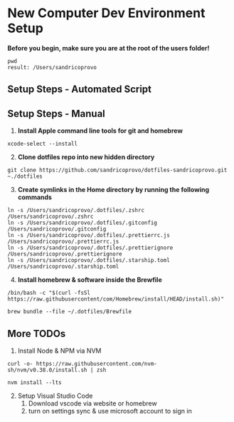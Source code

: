 # New Computer Dev Environment Setup

**Before you begin, make sure you are at the root of the users folder!**
```
pwd
result: /Users/sandricoprovo
```

## Setup Steps - Automated Script

## Setup Steps - Manual
1. **Install Apple command line tools for git and homebrew**
```
xcode-select --install
```

2. **Clone dotfiles repo into new hidden directory**
```
git clone https://github.com/sandricoprovo/dotfiles-sandricoprovo.git ~./dotfiles
```

3. **Create symlinks in the Home directory by running the following commands**
```
ln -s /Users/sandricoprovo/.dotfiles/.zshrc /Users/sandricoprovo/.zshrc
ln -s /Users/sandricoprovo/.dotfiles/.gitconfig /Users/sandricoprovo/.gitconfig
ln -s /Users/sandricoprovo/.dotfiles/.prettierrc.js /Users/sandricoprovo/.prettierrc.js
ln -s /Users/sandricoprovo/.dotfiles/.prettierignore /Users/sandricoprovo/.prettierignore
ln -s /Users/sandricoprovo/.dotfiles/.starship.toml /Users/sandricoprovo/.starship.toml
```

4. **Install homebrew & software inside the Brewfile**
```
/bin/bash -c "$(curl -fsSl https://raw.githubusercontent/com/Homebrew/install/HEAD/install.sh)"

brew bundle --file ~/.dotfiles/Brewfile
```

## More TODOs
1. Install Node & NPM via NVM
```
curl -o- https://raw.githubusercontent.com/nvm-sh/nvm/v0.38.0/install.sh | zsh

nvm install --lts
```
2. Setup Visual Studio Code
   1. Download vscode via website or homebrew
   2. turn on settings sync & use microsoft account to sign in